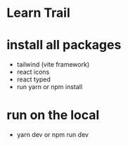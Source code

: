 # Learn Trail

# install all packages
- tailwind (vite framework)
- react icons
- react typed
- run yarn or npm install

#  run on the local
- yarn dev or npm run dev